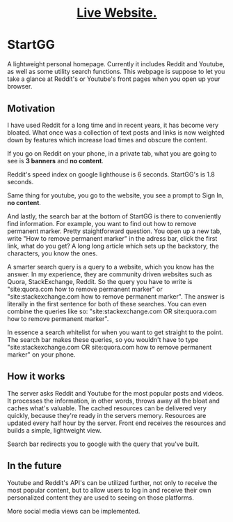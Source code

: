 <h1 align="center"><a href="https://startgg.com">Live Website.<a/></h1>

# StartGG

A lightweight personal homepage. Currently it includes Reddit and Youtube, as well as some utility search functions.
This webpage is suppose to let you take a glance at Reddit's or Youtube's front pages when you open up your browser.

## Motivation

I have used Reddit for a long time and in recent years, it has become very bloated. What once was a collection of text posts and links
is now weighted down by features which increase load times and obscure the content. 

If you go on Reddit on your phone, in a private tab, what you are going to see is **3 banners** and **no content**.

Reddit's speed index on google lighthouse is 6 seconds. StartGG's is 1.8 seconds.

Same thing for youtube, you go to the website, you see a prompt to Sign In, **no content**.

And lastly, the search bar at the bottom of StartGG is there to conveniently find information.
For example, you want to find out how to remove permanent marker. Pretty staightforward question. You open up a new tab, write "How to remove permanent marker"
in the adress bar, click the first link, what do you get? A long long article which sets up the backstory, the characters, you know the ones.

A smarter search query is a query to a website, which you know has the answer. In my experience, they are community driven websites such as Quora, StackExchange, Reddit.
So the query you have to write is "site:quora.com how to remove permanent marker" or "site:stackexchange.com how to remove permanent marker". The answer is literally in the
first sentence for both of these searches. You can even combine the queries like so: "site:stackexchange.com OR site:quora.com how to remove permanent marker".

In essence a search whitelist for when you want to get straight to the point. The search bar makes these queries, so you wouldn't have to type "site:stackexchange.com OR site:quora.com how to remove permanent marker" on your phone.

## How it works

The server asks Reddit and Youtube for the most popular posts and videos. It processes the information, in other words, throws away all the bloat and caches what's valuable.
The cached resources can be delivered very quickly, because they're ready in the servers memory. Resources are updated every half hour by the server.
Front end receives the resources and builds a simple, lightweight view.

Search bar redirects you to google with the query that you've built.

## In the future

Youtube and Reddit's API's can be utilized further, not only to receive the most popular content, but to allow users to log in and receive their own personalized content
they are used to seeing on those platforms.

More social media views can be implemented.
